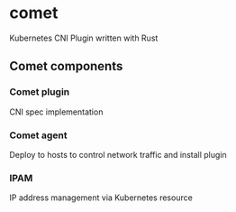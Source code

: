 # comet

Kubernetes CNI Plugin written with Rust

## Comet components

### Comet plugin

CNI spec implementation

### Comet agent

Deploy to hosts to control network traffic and install plugin

### IPAM

IP address management via Kubernetes resource
